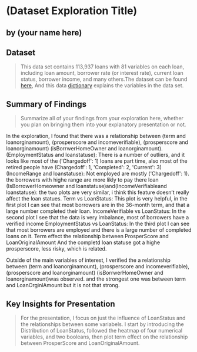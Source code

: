 # (Dataset Exploration Title)
## by (your name here)


## Dataset

> This data set contains 113,937 loans with 81 variables on each loan, including loan amount, borrower rate (or interest rate), current loan status, borrower income, and many others.The dataset can be found [here](https://www.google.com/url?q=https://s3.amazonaws.com/udacity-hosted-downloads/ud651/prosperLoanData.csv&sa=D&ust=1598802388385000&usg=AOvVaw3fxHB8k4ccM0zllrAcgHES), And this data [dictionary](https://www.google.com/url?q=https://docs.google.com/spreadsheet/ccc?key%3D0AllIqIyvWZdadDd5NTlqZ1pBMHlsUjdrOTZHaVBuSlE%26usp%3Dsharing&sa=D&ust=1598802388386000&usg=AOvVaw1A4JQazJP_rUmAt2yIxAiQ) explains the variables in the data set. 


## Summary of Findings

> Summarize all of your findings from your exploration here, whether you plan on bringing them into your explanatory presentation or not.

In the exploration, I found that there was a relationship between (term and loanorginamount), (prosperscore and incomeverifiable), (prosperscore and loanorginamount) (isBorrwerHomeOwner and loanorginamount). 
(EmploymentStatus and loanstatuse): There is a number of outliers, and it looks like most of the ('Chargedoff': 1) loans are part time, also most of the retired people have (Chargedoff': 1, 'Completed': 2, 'Current': 3)
(IncomeRange and loanstatuse): Not employed are mostly ('Chargedoff': 1). the borrowers with highe range are more likly to pay there loan
(IsBorrowerHomeowner and loanstatuse)and(IncomeVerifiableand loanstatuse): the two plots are very similar, i think this feature doesn’t really affect the loan statues.
Term vs LoanStatus: This plot is very helpful, in the first plot I can see that most borrowers are in the 36-month term, and that a large number completed their loan. 
IncomeVerifiable vs LoanStatus: In the second plot I see that the data is very imbalance, most of borrowers have a verified income
EmploymentStatus vs LoanStatus: In the third plot I can see that most borrowers are employed and there is a large number of completed loans on it. 
Term effect the relationship between ProsperScore and LoanOriginalAmount And the completd loan statuse got a highe prosperscore, less risky, which is related. 



Outside of the main variables of interest, I verified the a relationship between (term and loanorginamount), (prosperscore and incomeverifiable), (prosperscore and loanorginamount) (isBorrwerHomeOwner and loanorginamount)was observed.
and the strongest one was between term and LoanOrginlAmount but it is not that strong. 

## Key Insights for Presentation

> For the presentation, I focus on just the influence of LoanStatus and the relationships between some variabels. I start by introducing the Distribution of LoanStatus, followed the heatmap of four numerical variables, and two booleans, then plot term effect on the relationship between ProsperScore and LoanOriginalAmount.
